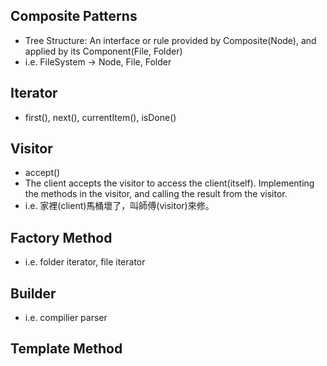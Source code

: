 ## Composite Patterns
* Tree Structure: An interface or rule provided by Composite(Node), and applied by its Component(File, Folder) 
* i.e. FileSystem -> Node, File, Folder

## Iterator
* first(), next(), currentItem(), isDone()

## Visitor
* accept()
* The client accepts the visitor to access the client(itself). Implementing the methods in the visitor, and calling the result from the visitor.
* i.e. 家裡(client)馬桶壞了，叫師傅(visitor)來修。

## Factory Method 
* i.e. folder iterator, file iterator

## Builder 
* i.e. compilier parser

## Template Method

